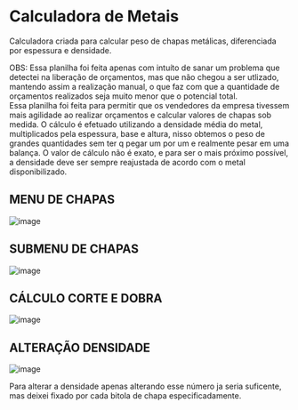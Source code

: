 # Calculadora de Metais
Calculadora criada para calcular peso de chapas metálicas, diferenciada por espessura e densidade.

<div>
OBS: Essa planilha foi feita apenas com intuíto de sanar um problema que detectei na liberação de orçamentos, mas que não chegou a ser utlizado, mantendo assim a realização manual, o que faz com que a quantidade de orçamentos realizados seja muito menor que o potencial total.
</div>

<div>
Essa planilha foi feita para permitir que os vendedores da empresa tivessem mais agilidade ao realizar orçamentos e calcular valores de chapas sob medida. O cálculo é efetuado utilizando a densidade média do metal, multiplicados pela espessura, base e altura, nisso obtemos o peso de grandes quantidades sem ter q pegar um por um e realmente pesar em uma balança. O valor de cálculo não é exato, e para ser o mais próximo possível, a densidade deve ser sempre reajustada de acordo com o metal disponibilizado.
</div>


## MENU DE CHAPAS

![image](https://user-images.githubusercontent.com/51803873/198687711-7e9a0d1e-cd91-4209-a569-e1f1885f8cb1.png)

## SUBMENU DE CHAPAS

![image](https://user-images.githubusercontent.com/51803873/198687885-7bedc977-eef2-4d97-9cde-345fcd326c1a.png)

## CÁLCULO CORTE E DOBRA

![image](https://user-images.githubusercontent.com/51803873/198688171-6a063c08-1334-45c4-b899-be12063775b0.png)

## ALTERAÇÃO DENSIDADE

![image](https://user-images.githubusercontent.com/51803873/198688395-0e73fd48-0a67-40c6-a4e0-9d5746a1ca1c.png)

<div>
Para alterar a densidade apenas alterando esse número ja seria suficente, mas deixei fixado por cada bitola de chapa especificadamente.
</div>



